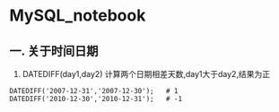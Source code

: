 # MySQL_notebook
## 一. 关于时间日期
1. DATEDIFF(day1,day2) 计算两个日期相差天数,day1大于day2,结果为正
```
DATEDIFF('2007-12-31','2007-12-30');   # 1
DATEDIFF('2010-12-30','2010-12-31');   # -1
```
